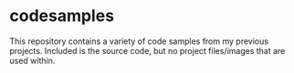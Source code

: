 # codesamples
This repository contains a variety of code samples from my previous projects. Included is the source code, but no project files/images that are used within.
